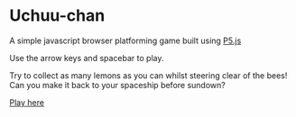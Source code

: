 # Uchuu-chan

A simple javascript browser platforming game built using [P5.js](https://p5js.org/)

Use the arrow keys and spacebar to play.

Try to collect as many lemons as you can whilst steering clear of the bees! Can you make it back to your spaceship before sundown?

[Play here](https://www.christian-bell.com/uchuu-chan/)
